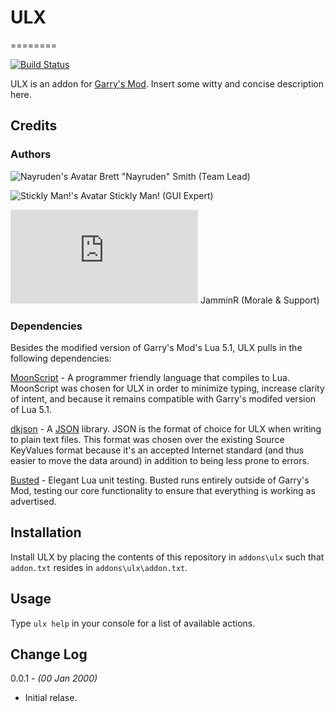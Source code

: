 # ULX #
========

[![Build Status](https://travis-ci.org/Nayruden/ulx.svg)](https://travis-ci.org/Nayruden/ulx)

ULX is an addon for [Garry's Mod](http://garrysmod.com). Insert some witty and concise description here.

## Credits ##

### Authors ###

![Nayruden's Avatar](https://avatars3.githubusercontent.com/u/16591?s=100)
Brett "Nayruden" Smith (Team Lead)

![Stickly Man!'s Avatar](https://avatars.githubusercontent.com/u/95759?s=100)
Stickly Man! (GUI Expert)

![JamminR's Avatar](http://forums.ulyssesmod.net/index.php?action=dlattach;attach=826;type=avatar)
JamminR (Morale & Support)

### Dependencies ###

Besides the modified version of Garry's Mod's Lua 5.1, ULX pulls in the following dependencies:

[MoonScript](http://moonscript.org) - A programmer friendly language that compiles to Lua.
MoonScript was chosen for ULX in order to minimize typing, increase clarity of intent, and because it remains compatible with Garry's modifed version of Lua 5.1.

[dkjson](http://dkolf.de/src/dkjson-lua.fsl) - A [JSON](http://json.org) library.
JSON is the format of choice for ULX when writing to plain text files. This format was chosen over the existing Source KeyValues format because it's an accepted Internet standard (and thus easier to move the data around) in addition to being less prone to errors.

[Busted](http://olivinelabs.com/busted) - Elegant Lua unit testing.
Busted runs entirely outside of Garry's Mod, testing our core functionality to ensure that everything is working as advertised.

## Installation ##

Install ULX by placing the contents of this repository in `addons\ulx` such that `addon.txt` resides in `addons\ulx\addon.txt`.

## Usage ##

Type `ulx help` in your console for a list of available actions.

## Change Log ##

0.0.1 - *(00 Jan 2000)*

 * Initial relase.
